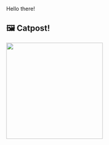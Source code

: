 Hello there!



## 🖼️ Catpost!

<sub>
    <img src="https://cdn2.thecatapi.com/images/ds4.jpg" height="256">
</sub>

